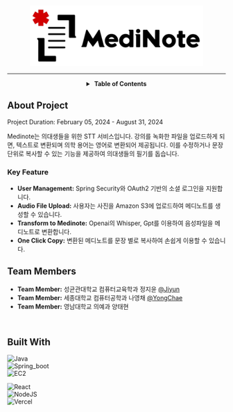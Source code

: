 <div align="center">

<img src="medinote_logo.png" width="400" alt="Medinote"/>

---
<details>
  <summary><strong>&nbsp;Table of Contents</strong></summary>

&nbsp;  
[About Project](#about-project)<br/>
[Team Members](#team-members)<br/>
[Built With](#built-with)<br/>
<!--
[Usage](#usage)<br/>
[Contact](#contact)<br/>
-->
</details>

</div>

<!-- ABOUT PROJECT -->
## About Project
Project Duration: February 05, 2024 - August 31, 2024

Medinote는 의대생들을 위한 STT 서비스입니다. 강의를 녹화한 파일을 업로드하게 되면, 텍스트로 변환되며 의학 용어는 영어로 변환되어 제공됩니다. 이를 수정하거나 문장 단위로 복사할 수 있는 기능을 제공하여 의대생들의 필기를 돕습니다.

### Key Feature
- **User Management:** Spring Security와 OAuth2 기반의 소셜 로그인을 지원합니다.
- **Audio File Upload:** 사용자는 사진을 Amazon S3에 업로드하여 메디노트를 생성할 수 있습니다.
- **Transform to Medinote:** Openai의 Whisper, Gpt를 이용하여 음성파일을 메디노트로 변환합니다.
- **One Click Copy:** 변환된 메디노트를 문장 별로 복사하여 손쉽게 이용할 수 있습니다.

<!-- Team -->
## Team Members
* **Team Member:** 성균관대학교 컴퓨터교육학과 정지윤 [@Jiyun](https://github.com/j2yun)
* **Team Member:** 세종대학교 컴퓨터공학과 나영채 [@YongChae](https://github.com/lunaB)
* **Team Member:** 영남대학교 의예과 양태현

&nbsp;

<!-- Built with -->
## Built With

![Java](https://img.shields.io/badge/Java-17.0.9-007496?style=for-the-badge)  
![Spring_boot](https://img.shields.io/badge/Springboot-3.2.7-6DB33F?style=for-the-badge&logo=springboot&logoColor=6DB33F)  
![EC2](https://img.shields.io/badge/ec2-deploy-FF9900?style=for-the-badge&logo=amazonec2&logoColor=white)

![React](https://img.shields.io/badge/React-18.2.5-20232A?style=for-the-badge&logo=react&logoColor=61DAFB)  
![NodeJS](https://img.shields.io/badge/NodeJS-18.19.1-339933?style=for-the-badge&logo=nodedotjs&logoColor=yellow)  
![Vercel](https://img.shields.io/badge/vercel-deploy-000000?style=for-the-badge&logo=vercel&logoColor=white)

<!-- ![Python](https://img.shields.io/badge/Python-3.11.4-3776AB?style=for-the-badge&logo=python&logoColor=yellow)  
![React.js](https://img.shields.io/badge/React-18.2.0-20232A?style=for-the-badge&logo=react&logoColor=61DAFB)  
![Docker](https://img.shields.io/badge/Docker-24.0.2-2496ED?style=for-the-badge&logo=docker&logoColor=white)  
![Yarn](https://img.shields.io/badge/Yarn-3.6.1-2C8EBB?style=for-the-badge&logo=yarn&logoColor=white)  
![Node.js](https://img.shields.io/badge/NodeJS-18.17.0-339933?style=for-the-badge&logo=nodedotjs&logoColor=yellow)  
![TypeScript](https://img.shields.io/badge/TypeScript-CDK-3178C6?style=for-the-badge&logo=typescript&logoColor=white)  
![Vercel](https://img.shields.io/badge/vercel-deploy-000000?style=for-the-badge&logo=vercel&logoColor=white)   -->


